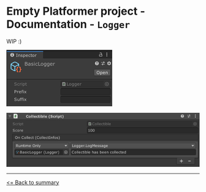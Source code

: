 # Empty Platformer project - Documentation - `Logger`

WIP :)

![*BasicLogger* asset inspector](./images/logger-01.png)

![*BasicLogger* asset usage](./images/logger-02.png)

---

[<= Back to summary](./README.md)